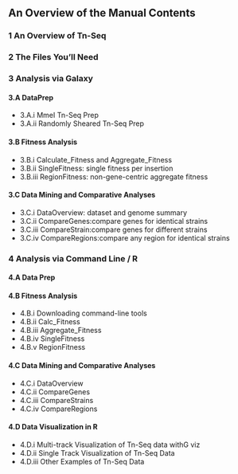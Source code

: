 ## An Overview of the Manual Contents

### 1 An Overview of Tn-Seq 
### 2 The Files You’ll Need 
### 3 Analysis via Galaxy
#### 3.A DataPrep
- 3.A.i MmeI Tn-Seq Prep
- 3.A.ii Randomly Sheared Tn-Seq Prep
#### 3.B Fitness Analysis
- 3.B.i Calculate_Fitness and Aggregate_Fitness
- 3.B.ii SingleFitness: single fitness per insertion
- 3.B.iii RegionFitness: non-gene-centric aggregate fitness 
#### 3.C Data Mining and Comparative Analyses
- 3.C.i DataOverview: dataset and genome summary
- 3.C.ii CompareGenes:compare genes for identical strains
- 3.C.iii CompareStrain:compare genes for different strains
- 3.C.iv CompareRegions:compare any region for identical strains 
### 4 Analysis via Command Line / R 
#### 4.A Data Prep
#### 4.B Fitness Analysis
- 4.B.i Downloading command-line tools 
- 4.B.ii Calc_Fitness
- 4.B.iii Aggregate_Fitness
- 4.B.iv SingleFitness
- 4.B.v RegionFitness
#### 4.C Data Mining and Comparative Analyses
- 4.C.i DataOverview 
- 4.C.ii CompareGenes
- 4.C.iii CompareStrains
- 4.C.iv CompareRegions
#### 4.D Data Visualization in R
- 4.D.i Multi-track Visualization of Tn-Seq data withG viz
- 4.D.ii Single Track Visualization of Tn-Seq Data
- 4.D.iii Other Examples of Tn-Seq Data
